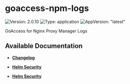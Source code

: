 # goaccess-npm-logs

![Version: 2.0.10](https://img.shields.io/badge/Version-2.0.10-informational?style=flat-square) ![Type: application](https://img.shields.io/badge/Type-application-informational?style=flat-square) ![AppVersion: "latest"](https://img.shields.io/badge/AppVersion-"latest"-informational?style=flat-square)

GoAccess for Nginx Proxy Manager Logs

## Available Documentation

- [**Changelog**](CHANGELOG)

- [**Helm Security**](container-security)

- [**Helm Security**](helm-security)

